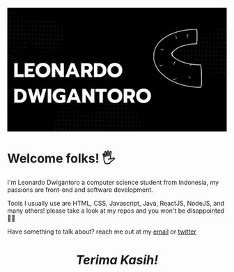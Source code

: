 ![banner for septianleonardo](images/Header.gif)
<h1> Welcome folks! 🖐</h1>
<p >
I'm Leonardo Dwigantoro a computer science student from Indonesia, my passions are front-end and software development.<br>

Tools I usually use are HTML, CSS, Javascript, Java, ReactJS, NodeJS, and many others! please take a look at my repos and you won't be disappointed🚀🚀<br>

</p>
<p>Have something to talk about? reach me out at my <a href="mailto:leonardo.dwigantoro@gmail.com">email</a> or <a href="https://twitter.com/@dwigantoro_">twitter</a></p>

<h1 align='center'><i>Terima Kasih!</i></h1>
